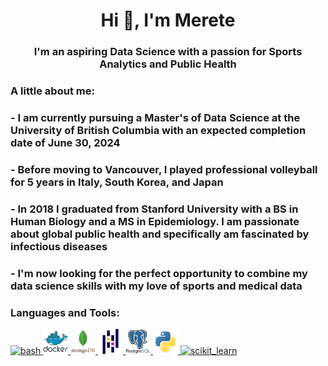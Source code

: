 <h1 align="center">Hi 👋, I'm Merete</h1>
<h3 align="center">I'm an aspiring Data Science with a passion for Sports Analytics and Public Health</h3>

<h3 align="left">A little about me:</h3>
<h3 align="left"> - I am currently pursuing a Master's of Data Science at the University of British Columbia with an expected completion date of June 30, 2024</h3>
<h3 align="left"> - Before moving to Vancouver, I played professional volleyball for 5 years in Italy, South Korea, and Japan</h3>
<h3 align="left"> - In 2018 I graduated from Stanford University with a BS in Human Biology and a MS in Epidemiology. I am passionate about global public health and specifically am fascinated by infectious diseases</h3>
<h3 align="left"> - I'm now looking for the perfect opportunity to combine my data science skills with my love of sports and medical data</h3>

<h3 align="left">Languages and Tools:</h3>
<p align="left"> <a href="https://www.gnu.org/software/bash/" target="_blank" rel="noreferrer"> <img src="https://www.vectorlogo.zone/logos/gnu_bash/gnu_bash-icon.svg" alt="bash" width="40" height="40"/> </a> <a href="https://www.docker.com/" target="_blank" rel="noreferrer"> <img src="https://raw.githubusercontent.com/devicons/devicon/master/icons/docker/docker-original-wordmark.svg" alt="docker" width="40" height="40"/> </a> <a href="https://www.mongodb.com/" target="_blank" rel="noreferrer"> <img src="https://raw.githubusercontent.com/devicons/devicon/master/icons/mongodb/mongodb-original-wordmark.svg" alt="mongodb" width="40" height="40"/> </a> <a href="https://pandas.pydata.org/" target="_blank" rel="noreferrer"> <img src="https://raw.githubusercontent.com/devicons/devicon/2ae2a900d2f041da66e950e4d48052658d850630/icons/pandas/pandas-original.svg" alt="pandas" width="40" height="40"/> </a> <a href="https://www.postgresql.org" target="_blank" rel="noreferrer"> <img src="https://raw.githubusercontent.com/devicons/devicon/master/icons/postgresql/postgresql-original-wordmark.svg" alt="postgresql" width="40" height="40"/> </a> <a href="https://www.python.org" target="_blank" rel="noreferrer"> <img src="https://raw.githubusercontent.com/devicons/devicon/master/icons/python/python-original.svg" alt="python" width="40" height="40"/> </a> <a href="https://scikit-learn.org/" target="_blank" rel="noreferrer"> <img src="https://upload.wikimedia.org/wikipedia/commons/0/05/Scikit_learn_logo_small.svg" alt="scikit_learn" width="40" height="40"/> </a> </p>
